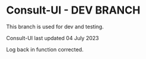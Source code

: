 # Consult-UI - DEV BRANCH

This branch is used for dev and testing.



Consult-UI last updated 04 July 2023


Log back in function corrected.

